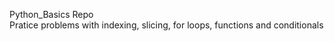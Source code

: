 Python_Basics Repo  
Pratice problems with indexing, slicing, for loops, functions and conditionals

